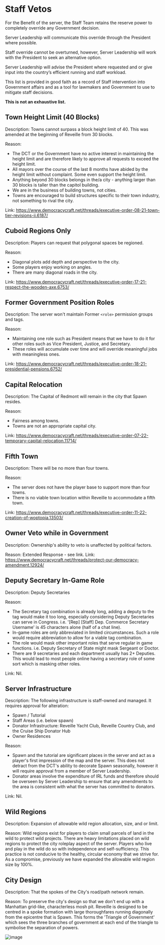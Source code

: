 # Staff Vetos

For the Benefit of the server, the Staff Team retains the reserve power to completely override any Government decision.

Server Leadership will communicate this override through the President where possible.

Staff override cannot be overturned, however, Server Leadership will work with the President to seek an alternative option.

Server Leadership will advise the President where requested and or give input into the country’s efficient running and staff workload.

This list is provided in good faith as a record of Staff intervention into Government affairs and as a tool for lawmakers and Government to use to mitigate staff decisions.

**This is not an exhaustive list.**

## Town Height Limit (40 Blocks)

Description: Towns cannot surpass a block height limit of 40. This was amended at the beginning of Reveille from 30 blocks.

Reason:

- The DCT or the Government have no active interest in maintaining the height limit and are therefore likely to approve all requests to exceed the height limit.
- All mayors over the course of the last 8 months have abided by the height limit without complaint. Some even support the height limit.
- Anything beyond 30 blocks belongs in the/a city - anything larger than 30 blocks is taller than the capitol building.
- We are in the business of building towns, not cities.
- Towns are encouraged to build structures specific to their town industry, not something to rival the city.

Link: https://www.democracycraft.net/threads/executive-order-08-21-town-tier-revisions-ii.6187/

## Cuboid Regions Only

Description: Players can request that polygonal spaces be regioned.

Reason:

- Diagonal plots add depth and perspective to the city.
- Some players enjoy working on angles.
- There are many diagonal roads in the city.

Link: https://www.democracycraft.net/threads/executive-order-17-21-respect-the-wooden-axe.6753/

## Former Government Position Roles

Description: The server won't maintain Former ``<role>`` permission groups and tags.

Reason:
- Maintaining one role such as President means that we have to do it for other roles such as Vice President, Justice, and Secretary.
- These roles will accumulate over time and will override meaningful jobs with meaningless ones.

Link: https://www.democracycraft.net/threads/executive-order-18-21-presidential-pensions.6752/

## Capital Relocation

Description: The Capital of Redmont will remain in the city that Spawn resides.

Reason:

- Fairness among towns.
- Towns are not an appropriate capital city.

Link: https://www.democracycraft.net/threads/executive-order-07-22-temporary-capital-relocation.11714/

## Fifth Town

Description: There will be no more than four towns.

Reason:
- The server does not have the player base to support more than four towns.
- There is no viable town location within Reveille to accommodate a fifth town.

Link: https://www.democracycraft.net/threads/executive-order-11-22-creation-of-woptopia.13503/

## Owner Veto while in Government

Description: Ownership's ability to veto is unaffected by political factors.

Reason: Extended Response - see link.
Link: https://www.democracycraft.net/threads/protect-our-democracy-amendment.12924/

## Deputy Secretary In-Game Role

Description: Deputy Secretaries

Reason:
- The Secretary tag combination is already long, adding a deputy to the tag would make it too long, especially considering Deputy Secretaries can serve in Congress. i.e. '[Rep] [Staff] Dep. Commerce Secretary Username' is 45 characters alone (half of a chat line).
- In-game roles are only abbreviated in limited circumstances. Such a role would require abbreviation to allow for a viable tag combination.
- The role would mask other important roles that serve regular in game functions. i.e. Deputy Secretary of State might mask Sergeant or Doctor.
- There are 9 secretaries and each department usually has 2+ Deputies. This would lead to most people online having a secretary role of some sort which is masking other roles.

Link: Nil.

## Server Infrastructure

Description: The following infrastructure is staff-owned and managed. It requires approval for alteration:

- Spawn / Tutorial
- Staff Areas (i.e. below spawn)
- Donator Infrastructure: Reveille Yacht Club, Reveille Country Club, and the Cruise Ship Donator Hub
- Owner Residences

Reason:

- Spawn and the tutorial are significant places in the server and act as a player's first impression of the map and the server. This does not detract from the DCT's ability to decorate Spawn seasonally, however it will require approval from a member of Server Leadership.
- Donator areas involve the expenditure of IRL funds and therefore should be overseen by Server Leadership to ensure that any amendments to the area is consistent with what the server has committed to donators.
  
Link: Nil.

## Wild Regions

Description: Expansion of allowable wild region allocation, size, and or limit.

Reason: Wild regions exist for players to claim small parcels of land in the wild to protect wild projects. There are heavy limitations placed on wild regions to protect the city roleplay aspect of the server. Players who live and play in the wild do so with independence and self-sufficiency. This practice is not conducive to the healthy, circular economy that we strive for. As a compromise, previously we have expanded the allowable wild region size by 100%.

## City Design

Description: That the spokes of the City's road/path network remain.

Reason: To preserve the city's design so that we don't end up with a Manhattan grid-like, characterless mosh pit. Reveille is designed to be centred in a spoke formation with large thoroughfares running diagonally from the epicentre that is Spawn. This forms the 'Triangle of Government' which sees the three branches of government at each end of the triangle to symbolise the separation of powers.

![image](https://cdn.discordapp.com/attachments/838356841217916989/1171059445149745224/image.png?ex=655b4d18&is=6548d818&hm=5283e5aff4357083aa0a903b7084c0dc5102a3a50c97236d03842efdbe27f68e&)
